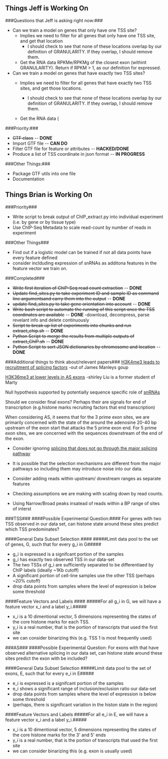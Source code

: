 Things Jeff is Working On
-------------------------

###Questions that Jeff is asking right now:###
* Can we train a model on genes that only have one TSS site?
    * Implies we need to filter for all genes that only have one TSS site, and get that location
        * I should check to see that none of these locations overlap by our definition of GRANULARITY. If they overlap, I should remove them.
    * Get the RNA data RPKMe/RPKMg of the closest exon (withint GRANULARITY). Return if RPKM > 1, as our definition for expressed.
* Can we train a model on genes that have exactly two TSS sites?
    * Implies we need to filter for all genes that have exactly two TSS sites, and get those locations.
        * I should check to see that none of these locations overlap by our definition of GRANULARITY. If they overlap, I should remove them.
   
    * Get the RNA data (


###Priority:###
* ~~GTF class~~ -- **DONE**
* Import GTF file -- **CAN DO**
* Filter GTF file for feature or attributes -- **HACKED/DONE**
* Produce a list of TSS coordinate in json format -- **IN PROGRESS**

###Other Things:###
* Package GTF utils into one file
* Documentation

Things Brian is Working On
--------------------------

###Priority###
* Write script to break output of ChIP\_extract.py into individual experiment (i.e. by gene or by tissue type)
* Use ChIP-Seq Metadata to scale read-count by number of reads in experiment


###Other Things###
* Find out if a logistic model can be trained if not all data points have every feature defined
* consider inclduding expression of snRNAs as additona features in the feature vector we train on.

###Completed###
* ~~Write first iteration of ChIP-Seq read count extraction~~ -- **DONE**
* ~~Update find\_sites.py to take experiment ID and sample ID as command line argumentsand carry them into the output~~ -- **DONE**
* ~~update find\_sites.py to take gene orientation into account~~ -- **DONE**
* ~~Write bash script to automate the running of this script once the TSS coordinates are available~~ -- **DONE**
        -download, decompress, parse revelant info and delete continuously
* ~~Script to break up list of experiments into chunks and run extract\_chip.sh~~ -- **DONE**
* ~~Python Script to merge the results from multiple outputs of extract\_ChIP.sh~~ -- **DONE**
* ~~Python Script to sort JSON dictionaries by chromosome and location~~ -- **DONE**

###Additional things to think about/relevant papers###
[H3K4me3 leads to recruitment of splicing factors](http://www.ncbi.nlm.nih.gov/pmc/articles/PMC2276655/pdf/nihms35172.pdf)
        -out of James Manleys goup



[H3K36me3 at lower levels in AS exons](http://liulab.dfci.harvard.edu/publications/Kolasinska\_H3K36me3\_NatGen\_2009.pdf)
        -shirley Liu is a former student of Marty

Null hypothesis supported by potentially sequence specific role of [snRNAs](http://en.wikipedia.org/wiki/Small\_nuclear\_RNA)
 
Should we consider final exons? Perhaps their are signals for end of transcription (e.g.histone marks recruiting factors that end transcription)

When considering AS, it seems that for the 3 prime exon sites, we are primarily concerned with the state of the around the adenosine 20-40 bp upstream of the exon start that attacks the 5 prime exon end.
For 5 prime exon sites, we are concerned with the sequences downstream of the end of the exon.

* Consider ignoring [splicing that does not go through the major splicing pathway](http://en.wikipedia.org/wiki/Minor_spliceosome)
 * It is possible that the selection mechanisms are different from the major pathways so including them may introduce noise into our data.

* Consider adding reads within upstream/ dowstream ranges as separate features

* Checking assumptions we are making with scaling down by read counts. 
* Using Narrow/Broad peaks insatead of reads within a BP range of sites of interst


###TSS###
####Possible Experimental Question:####
For genes with two TSS observed in our data set, can histone state around these sites predict which TSS predominates?

####General Data Subset Selection ####
#####Limit data pool to the set of genes, G, such that for every g\_i in G#####
* g\_i is expressed is a signifcant portion of the samples
* g\_i has exactly two observed TSS in our data-set
* The two TSSs of g\_i are sufficiently separated to be differentiaed by ChIP labels (ideally ~1Kb cutoff)
* A significant portion of cell-line samples use the other TSS (perhaps ~20% cutoff)
 * drop data points from samples where the level of expression is below some threshold

####Feature Vectors and Labels ####
#####For all g\_i in G, we will have a feature vector x\_i and a label y\_i.#####
* x\_i is a 10 dimentional vector, 5 dimensions representing the states of the core histone marks for each TSS.
* y\_i is a real number, that is the portion of transcripts that used the first site 
 * we can consider binarizing this (e.g. TSS 1 is most frequently used)

###AS###
####Possible Experimental Question:
For exons with that have observed alternative splicing in our data set, can histone state around these sites predict the exon with be included?

####General Data Subset Selection
#####Limit data pool to the set of exons, E, such that for every e\_i in E#####
* e\_i is expressed is a signifcant portion of the samples
* e\_i shows a significant range of inclusion/exclusion ratio our data-set
 * drop data points from samples where the level of expression is below some threshold
* (perhaps, there is significant variation in the histon state in the region)

####Feature Vectors and Labels
#####For all e\_i in E, we will have a feature vector x\_i and a label y\_i.#####
* x\_i is a 10 dimentional vector, 5 dimensions representing the states of the core histone marks for the 3' and 5' ends
* y\_i is a real number, that is the portion of transcripts that used the first site 
 * we can consider binarizing this (e.g. exon is usually used)
